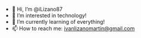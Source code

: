 - 👋 Hi, I’m @iLizano87
- 👀 I’m interested in technology!
- 🌱 I’m currently learning of everything!
- 📫 How to reach me: ivanlizanomartin@gmail.com 


<!---
May the force be with you
--->
